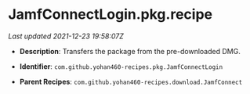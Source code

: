 # JamfConnectLogin.pkg.recipe

_Last updated 2021-12-23 19:58:07Z_

- **Description**: Transfers the package from the pre-downloaded DMG.

- **Identifier**: `com.github.yohan460-recipes.pkg.JamfConnectLogin`

- **Parent Recipes**: `com.github.yohan460-recipes.download.JamfConnect`